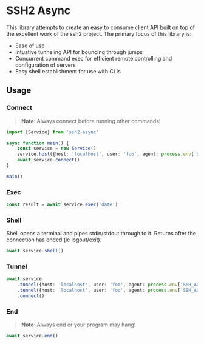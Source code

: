 SSH2 Async
==========

This library attempts to create an easy to consume client API
built on top of the excellent work of the ssh2 project. The primary focus of this library is:

* Ease of use
* Intuative tunneling API for bouncing through jumps
* Concurrent command exec for efficient remote controlling and configuration of servers
* Easy shell establishment for use with CLIs


## Usage
### Connect
> **Note**: Always connect before running other commands!
```ts
import {Service} from 'ssh2-async'

async function main() {
    const service = new Service()
    service.host({host: 'localhost', user: 'foo', agent: process.env['SSH_AUTH_SOCK']})
    await service.connect()
}

main()

```

### Exec
```ts
const result = await service.exec('date')
```

### Shell
Shell opens a terminal and pipes stdin/stdout through to it.
Returns after the connection has ended (ie logout/exit).
```ts
await service.shell()
```

### Tunnel
```ts
await service
    .tunnel({host: 'localhost', user: 'foo', agent: process.env['SSH_AUTH_SOCK'], agentForward: true})
    .tunnel({host: 'localhost', user: 'foo', agent: process.env['SSH_AUTH_SOCK']})
    .connect()
```

### End
> **Note**: Always end or your program may hang!
```ts
await service.end()
```